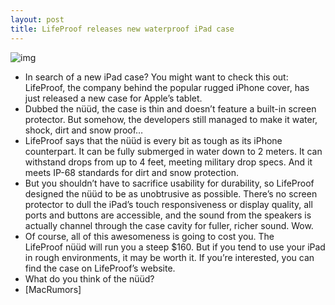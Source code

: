 ```yaml
---
layout: post
title: LifeProof releases new waterproof iPad case
---
```

![img](http://media.idownloadblog.com/wp-content/uploads/2012/08/LifeProof-nuud-iPad-case-FEATURES-lg-e1346184148264.jpg)
* In search of a new iPad case? You might want to check this out: LifeProof, the company behind the popular rugged iPhone cover, has just released a new case for Apple’s tablet.
* Dubbed the nüüd, the case is thin and doesn’t feature a built-in screen protector. But somehow, the developers still managed to make it water, shock, dirt and snow proof…
* LifeProof says that the nüüd is every bit as tough as its iPhone counterpart. It can be fully submerged in water down to 2 meters. It can withstand drops from up to 4 feet, meeting military drop specs. And it meets IP-68 standards for dirt and snow protection.
* But you shouldn’t have to sacrifice usability for durability, so LifeProof designed the nüüd to be as unobtrusive as possible. There’s no screen protector to dull the iPad’s touch responsiveness or display quality, all ports and buttons are accessible, and the sound from the speakers is actually channel through the case cavity for fuller, richer sound. Wow.
* Of course, all of this awesomeness is going to cost you. The LifeProof nüüd will run you a steep $160. But if you tend to use your iPad in rough environments, it may be worth it. If you’re interested, you can find the case on LifeProof’s website.
* What do you think of the nüüd?
* [MacRumors]

